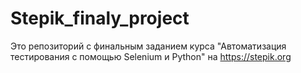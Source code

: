 # Stepik_finaly_project
Это репозиторий с финальным заданием курса "Автоматизация тестирования с помощью Selenium и Python" на https://stepik.org